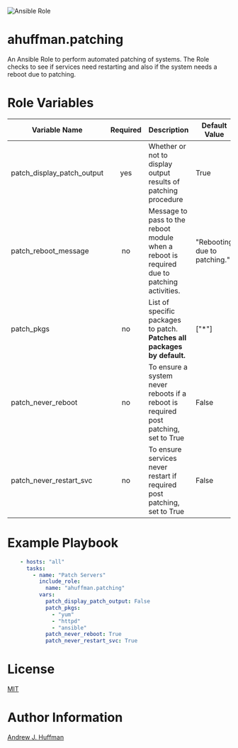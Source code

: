 ![Ansible Role](https://img.shields.io/ansible/role/d/30634)

# ahuffman.patching

An Ansible Role to perform automated patching of systems.  The Role checks to see if services need restarting and also if the system needs a reboot due to patching.

# Role Variables
| Variable Name | Required | Description | Default Value | Variable Type |
| --- | :---: | --- | --- | :---: |
| patch_display_patch_output | yes | Whether or not to display output results of patching procedure | True | boolean |
| patch_reboot_message | no | Message to pass to the reboot module when a reboot is required due to patching activities. | "Rebooting due to patching." | string |
| patch_pkgs | no | List of specific packages to patch. **Patches all packages by default.** | ["*"] | list |
| patch_never_reboot | no | To ensure a system never reboots if a reboot is required post patching, set to True | False | boolean |
| patch_never_restart_svc | no | To ensure services never restart if required post patching, set to True | False | boolean |

# Example Playbook
```yaml
    - hosts: "all"
      tasks:
        - name: "Patch Servers"
          include_role:
            name: "ahuffman.patching"
          vars:
            patch_display_patch_output: False
            patch_pkgs:
              - "yum"
              - "httpd"
              - "ansible"
            patch_never_reboot: True
            patch_never_restart_svc: True
```
# License
[MIT](LICENSE)

# Author Information
[Andrew J. Huffman](https://github.com/ahuffman)
